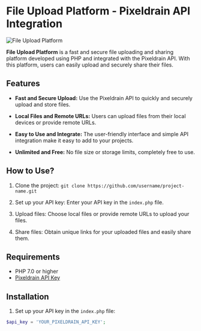 # File Upload Platform - Pixeldrain API Integration

![File Upload Platform](https://i.hizliresim.com/ip2o0ee.jpg)

**File Upload Platform** is a fast and secure file uploading and sharing platform developed using PHP and integrated with the Pixeldrain API. With this platform, users can easily upload and securely share their files.

## Features

- **Fast and Secure Upload:** Use the Pixeldrain API to quickly and securely upload and store files.

- **Local Files and Remote URLs:** Users can upload files from their local devices or provide remote URLs.

- **Easy to Use and Integrate:** The user-friendly interface and simple API integration make it easy to add to your projects.

- **Unlimited and Free:** No file size or storage limits, completely free to use.

## How to Use?

1. Clone the project: `git clone https://github.com/username/project-name.git`

2. Set up your API key: Enter your API key in the `index.php` file.

3. Upload files: Choose local files or provide remote URLs to upload your files.

4. Share files: Obtain unique links for your uploaded files and easily share them.

## Requirements

- PHP 7.0 or higher
- [Pixeldrain API Key](https://pixeldrain.com/api/keys)

## Installation

1. Set up your API key in the `index.php` file:

```php
$api_key = 'YOUR_PIXELDRAIN_API_KEY';
